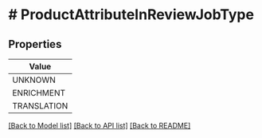 # # ProductAttributeInReviewJobType


## Properties 



| Value |
------------ | 
UNKNOWN|&#39;ATTRIBUTE_IN_REVIEW_JOB_TYPE_UNKNOWN&#39;
ENRICHMENT|&#39;ATTRIBUTE_IN_REVIEW_JOB_TYPE_ENRICHMENT&#39;
TRANSLATION|&#39;ATTRIBUTE_IN_REVIEW_JOB_TYPE_TRANSLATION&#39;

[[Back to Model list]](../../README.md#models) [[Back to API list]](../../README.md#endpoints) [[Back to README]](../../README.md)

